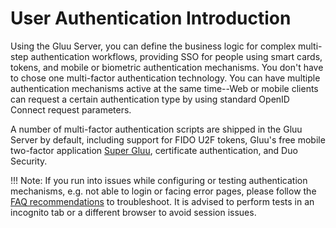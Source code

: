 # User Authentication Introduction

Using the  Gluu Server, you can define the business logic for complex multi-step authentication workflows, providing SSO for people using smart cards, tokens, and mobile or biometric authentication mechanisms. You don't have to chose one multi-factor authentication technology. You can have multiple authentication mechanisms active at the same time--Web or mobile clients can request a certain authentication type by using standard OpenID Connect request parameters.

A number of multi-factor authentication scripts are shipped in the Gluu Server by default, including support for FIDO U2F tokens, Gluu's free mobile two-factor application [Super Gluu](https://super.gluu.org), certificate authentication, and Duo Security. 

!!! Note: If you run into issues while configuring or testing authentication mechanisms, e.g. not able to login or facing error pages, please follow the [FAQ recommendations](./faq.md) to troubleshoot. It is advised to perform tests in an incognito tab or a different browser to avoid session issues.

